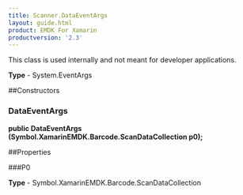 ```yaml
---
title: Scanner.DataEventArgs
layout: guide.html
product: EMDK For Xamarin
productversion: '2.3'
---
```

This class is used internally and not meant for developer applications.

**Type** - System.EventArgs

##Constructors
### DataEventArgs 
**public DataEventArgs (Symbol.XamarinEMDK.Barcode.ScanDataCollection p0);**

##Properties

###P0

        

**Type** - Symbol.XamarinEMDK.Barcode.ScanDataCollection






